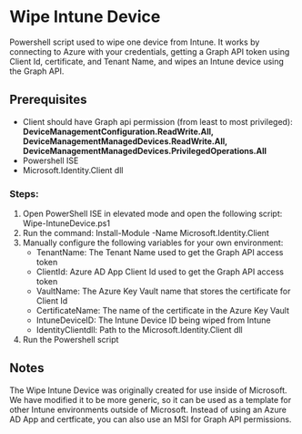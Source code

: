 # Wipe Intune Device

Powershell script used to wipe one device from Intune. It works by connecting to Azure with your credentials, getting a Graph API token using Client Id, certificate, and Tenant Name, and wipes an Intune device using the Graph API.

## Prerequisites

- Client should have Graph api permission (from least to most privileged): **DeviceManagementConfiguration.ReadWrite.All, DeviceManagementManagedDevices.ReadWrite.All, DeviceManagementManagedDevices.PrivilegedOperations.All**
- Powershell ISE
- Microsoft.Identity.Client dll

### Steps:

1. Open PowerShell ISE in elevated mode and open the following script: Wipe-IntuneDevice.ps1
2. Run the command: Install-Module -Name Microsoft.Identity.Client
3. Manually configure the following variables for your own environment:
   - TenantName: The Tenant Name used to get the Graph API access token
   - ClientId: Azure AD App Client Id used to get the Graph API access token
   - VaultName: The Azure Key Vault name that stores the certificate for Client Id
   - CertificateName: The name of the certificate in the Azure Key Vault
   - IntuneDeviceID: The Intune Device ID being wiped from Intune
   - IdentityClientdll: Path to the Microsoft.Identity.Client dll
4. Run the Powershell script

## Notes

The Wipe Intune Device was originally created for use inside of Microsoft. We have modified it to be more generic, so it can be used as a template for other Intune environments outside of Microsoft. Instead of using an Azure AD App and certficate, you can also use an MSI for Graph API permissions.
